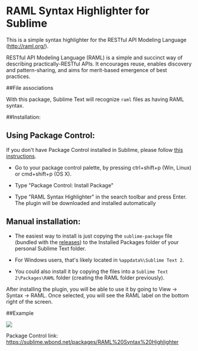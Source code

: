 RAML Syntax Highlighter for Sublime
===================================

This is a simple syntax highlighter for the RESTful API Modeling Language (http://raml.org/).

RESTful API Modeling Language (RAML) is a simple and succinct way of describing practically-RESTful APIs. It encourages reuse, enables discovery and pattern-sharing, and aims for merit-based emergence of best practices.

##File associations

With this package, Sublime Text will recognize `raml` files as having RAML syntax.

##Installation:


Using Package Control:
---------------------
 If you don't have Package Control installed in Sublime, please follow [this instructions](https://sublime.wbond.net/installation).

 - Go to your package control palette, by pressing ctrl+shift+p (Win,
    Linux) or cmd+shift+p (OS X). 
    
 - Type "Package Control: Install Package"
    
 - Type "RAML Syntax Highlighter" in the search toolbar and press Enter. The plugin will be downloaded and installed automatically

Manual installation:
-------------------

 - The easiest way to install is just copying the `sublime-package` file (bundled with the [releases](https://github.com/restful-api-modeling-lang/raml-sumblime-plugin/releases)) to the Installed Packages folder of your personal Sublime Text folder.
          
 - For Windows users, that's likely located in `%appdata%\Sublime Text 2`.

 - You could also install it by copying the files into a `Sublime Text 2\Packages\RAML` folder (creating the RAML folder previously).


After installing the plugin, you will be able to use it by going to View -> Syntax -> RAML.
Once selected, you will see the RAML label on the bottom right of the screen.

##Example

![](https://raw.github.com/restful-api-modeling-lang/raml-sumblime-plugin/master/demo.png)

Package Control link: https://sublime.wbond.net/packages/RAML%20Syntax%20Highlighter
